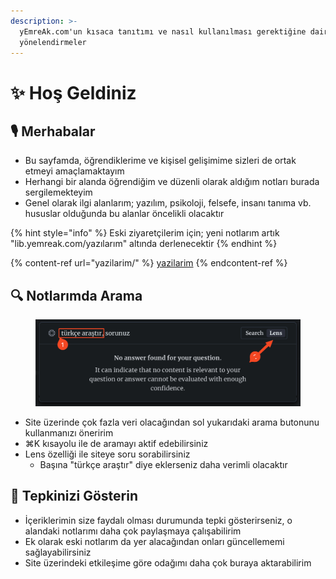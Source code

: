 ```yaml
---
description: >-
  yEmreAk.com'un kısaca tanıtımı ve nasıl kullanılması gerektiğine dair
  yönelendirmeler
---
```


# ✨ Hoş Geldiniz

## 🎙️ Merhabalar

* Bu sayfamda, öğrendiklerime ve kişisel gelişimime sizleri de ortak etmeyi amaçlamaktayım
* Herhangi bir alanda öğrendiğim ve düzenli olarak aldığım notları burada sergilemekteyim
* Genel olarak ilgi alanlarım; yazılım, psikoloji, felsefe, insanı tanıma vb. hususlar olduğunda bu alanlar öncelikli olacaktır

{% hint style="info" %}
Eski ziyaretçilerim için; yeni notlarım artık  "lib.yemreak.com/yazılarım" altında derlenecektir
{% endhint %}

{% content-ref url="yazilarim/" %}
[yazilarim](yazilarim/)
{% endcontent-ref %}

## 🔍 Notlarımda Arama

<figure><img src=".gitbook/assets/image.png" alt=""><figcaption></figcaption></figure>

* Site üzerinde çok fazla veri olacağından sol yukarıdaki arama butonunu kullanmanızı öneririm
* ⌘K kısayolu ile de aramayı aktif edebilirsiniz
* Lens özelliği ile siteye soru sorabilirsiniz
  * Başına "türkçe araştır" diye eklerseniz daha verimli olacaktır

## 🌟 Tepkinizi Gösterin

* İçeriklerimin size faydalı olması durumunda tepki gösterirseniz, o alandaki notlarımı daha çok paylaşmaya çalışabilirim
* Ek olarak eski notlarım da yer alacağından onları güncellememi sağlayabilirsiniz
* Site üzerindeki etkileşime göre odağımı daha çok buraya aktarabilirim
